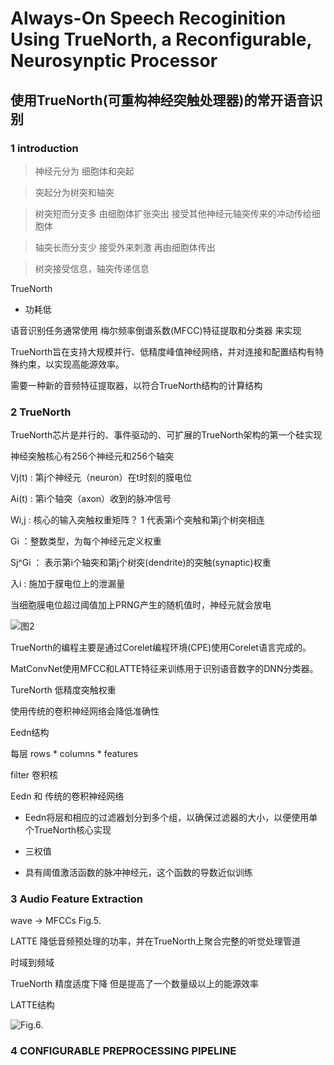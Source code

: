 # Always-On Speech Recoginition Using TrueNorth, a Reconfigurable, Neurosynptic Processor

## 使用TrueNorth(可重构神经突触处理器)的常开语音识别

  

### 1 introduction

  

>神经元分为 细胞体和突起

>突起分为树突和轴突

>树突短而分支多 由细胞体扩张突出 接受其他神经元轴突传来的冲动传给细胞体

>轴突长而分支少 接受外来刺激 再由细胞体传出

>树突接受信息，轴突传递信息

  

TrueNorth

- 功耗低

  

语音识别任务通常使用 梅尔频率倒谱系数(MFCC)特征提取和分类器 来实现

  

TrueNorth旨在支持大规模并行、低精度峰值神经网络，并对连接和配置结构有特殊约束，以实现高能源效率。

  

需要一种新的音频特征提取器，以符合TrueNorth结构的计算结构

  

### 2 TrueNorth

TrueNorth芯片是并行的、事件驱动的、可扩展的TrueNorth架构的第一个硅实现

  

神经突触核心有256个神经元和256个轴突

  

Vj(t) : 第j个神经元（neuron）在t时刻的膜电位

Ai(t) : 第i个轴突（axon）收到的脉冲信号

Wi,j : 核心的输入突触权重矩阵？ 1 代表第i个突触和第j个树突相连

Gi ：整数类型，为每个神经元定义权重

Sj^Gi ： 表示第i个轴突和第j个树突(dendrite)的突触(synaptic)权重

入i : 施加于膜电位上的泄漏量

  

当细胞膜电位超过阈值加上PRNG产生的随机值时，神经元就会放电

  

![图2](photo/%E6%89%B9%E6%B3%A8%202022-10-24%20122025.png)

  

TrueNorth的编程主要是通过Corelet编程环境(CPE)使用Corelet语言完成的。

  

MatConvNet使用MFCC和LATTE特征来训练用于识别语音数字的DNN分类器。

  

TureNorth 低精度突触权重

使用传统的卷积神经网络会降低准确性

  

Eedn结构

每层 rows * columns * features

filter 卷积核

  

Eedn 和 传统的卷积神经网络

* Eedn将层和相应的过滤器划分到多个组，以确保过滤器的大小，以便使用单个TrueNorth核心实现

* 三权值

* 具有阈值激活函数的脉冲神经元，这个函数的导数近似训练

  

### 3 Audio Feature Extraction

  

wave -> MFCCs Fig.5.

  

LATTE 降低音频预处理的功率，并在TrueNorth上聚合完整的听觉处理管道

时域到频域

  

TrueNorth 精度适度下降 但是提高了一个数量级以上的能源效率

  

LATTE结构

![Fig.6.](photo/%E6%89%B9%E6%B3%A8%202022-10-24%20154809.png)

  

### 4 CONFIGURABLE PREPROCESSING PIPELINE